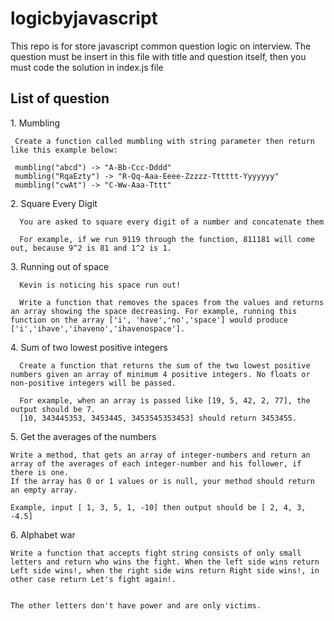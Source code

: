 # logicbyjavascript
This repo is for store javascript common question logic on interview.
The question must be insert in this file with title and question itself, then you must code the solution in index.js file

## List of question
<span>1.</span> Mumbling<br/>
   ```
    Create a function called mumbling with string parameter then return like this example below:

    mumbling("abcd") -> "A-Bb-Ccc-Dddd"
    mumbling("RqaEzty") -> "R-Qq-Aaa-Eeee-Zzzzz-Tttttt-Yyyyyyy"
    mumbling("cwAt") -> "C-Ww-Aaa-Tttt"
   ```
<span>2.</span> Square Every Digit<br/>
  ```
    You are asked to square every digit of a number and concatenate them

    For example, if we run 9119 through the function, 811181 will come out, because 9^2 is 81 and 1^2 is 1.
   ```
<span>3.</span> Running out of space<br/>
  ```
    Kevin is noticing his space run out!

    Write a function that removes the spaces from the values and returns an array showing the space decreasing. For example, running this function on the array ['i', 'have','no','space'] would produce ['i','ihave','ihaveno','ihavenospace'].
   ```
<span>4.</span> Sum of two lowest positive integers<br/>
  ```
    Create a function that returns the sum of the two lowest positive numbers given an array of minimum 4 positive integers. No floats or non-positive integers will be passed.

    For example, when an array is passed like [19, 5, 42, 2, 77], the output should be 7.
    [10, 343445353, 3453445, 3453545353453] should return 3453455.
   ```

<span>5.</span> Get the averages of the numbers<br/>
  ```
  Write a method, that gets an array of integer-numbers and return an array of the averages of each integer-number and his follower, if there is one.
  If the array has 0 or 1 values or is null, your method should return an empty array.

  Example, input [ 1, 3, 5, 1, -10] then output should be [ 2, 4, 3, -4.5]
  ```
<span>6.</span> Alphabet war<br/>
  ```
  Write a function that accepts fight string consists of only small letters and return who wins the fight. When the left side wins return Left side wins!, when the right side wins return Right side wins!, in other case return Let's fight again!.

  
  The other letters don't have power and are only victims.
  ```